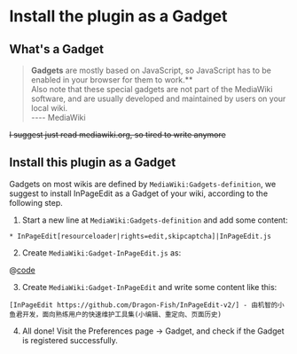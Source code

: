 # Install the plugin as a Gadget

## What's a Gadget

> **Gadgets** are mostly based on JavaScript, so JavaScript has to be enabled in your browser for them to work.**<br>
> Also note that these special gadgets are not part of the MediaWiki software, and are usually developed and maintained by users on your local wiki.<br>
> ---- MediaWiki

~~I suggest just read mediawiki.org, so tired to write anymore~~

## Install this plugin as a Gadget

Gadgets on most wikis are defined by `MediaWiki:Gadgets-definition`, we suggest to install InPageEdit as a Gadget of your wiki, according to the following step.

1. Start a new line at `MediaWiki:Gadgets-definition` and add some content:

```wiki
* InPageEdit[resourceloader|rights=edit,skipcaptcha]|InPageEdit.js
```

2. Create `MediaWiki:Gadget-InPageEdit.js` as:

@[code](@src/.vuepress/components/install.js)

3. Create `MediaWiki:Gadget-InPageEdit` and write some content like this:

```wiki
[InPageEdit https://github.com/Dragon-Fish/InPageEdit-v2/] - 由机智的小鱼君开发，面向熟练用户的快速维护工具集(小编辑、重定向、页面历史)
```

4. All done! Visit the Preferences page → Gadget, and check if the Gadget is registered successfully.
